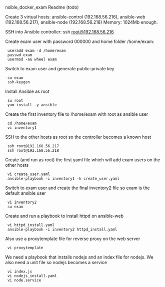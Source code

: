 nsible_docker_exam Readme (todo)

Create 3 virtual hosts: ansible-control (192.168.56.216), ansible-web (192.168.56.217), ansible-node (192.168.56.218)
Memory: 1024Mb enough.

SSH into Ansible controller: 
     ssh root@192.168.56.216
     
Create exam user with password 000000 and home folder /home/exam:
    
     useradd exam -d /home/exam
     passwd exam
     usermod -aG wheel exam
     
Switch to exam user and generate public-private key
     
     su exam
     ssh-keygen
     
Install Ansible as root

     su root
     yum install -y ansible
     
Create the first inventory file to /home/exam with root as ansible user

     cd /home/exam
     vi inventory1
     
SSH to the other hosts as root so the controller becomes a known host

     ssh root@192.168.56.217
     ssh root@192.168.56.218

Create (and run as root) the first yaml file which will add exam users on the other hosts

     vi create_user.yaml
     ansible-playbook -i inventory1 -k create_user.yaml
     
Switch to exam user and create the final inventory2 file so exam is the default ansible user

     vi inventory2
     su exam
     
Create and run a playbook to install httpd on ansible-web

     vi httpd_install.yaml
     ansible-playbook -i inventory2 httpd_install.yaml
     
Also use a proxytemplate file for reverse proxy on the web server
     
     vi proxytemplate
     
We need a playbook that installs nodejs and an index file for nodejs. We also need a unit file so nodejs becomes a service

     vi index.js
     vi nodejs_install.yaml
     vi node.service
     
     






     
